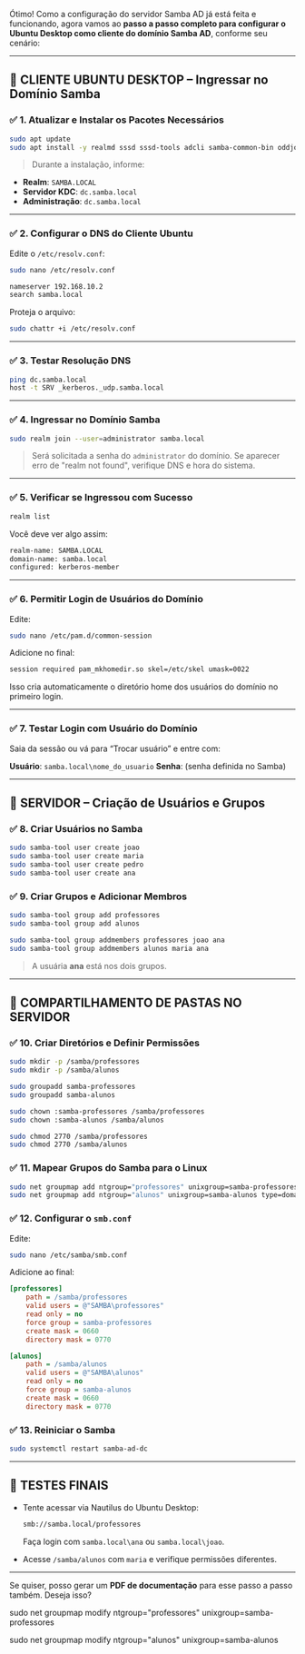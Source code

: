 Ótimo! Como a configuração do servidor Samba AD já está feita e funcionando, agora vamos ao **passo a passo completo para configurar o Ubuntu Desktop como cliente do domínio Samba AD**, conforme seu cenário:

---

## 🧷 **CLIENTE UBUNTU DESKTOP – Ingressar no Domínio Samba**

### ✅ 1. **Atualizar e Instalar os Pacotes Necessários**

```bash
sudo apt update
sudo apt install -y realmd sssd sssd-tools adcli samba-common-bin oddjob oddjob-mkhomedir packagekit krb5-user libnss-sss libpam-sss
```

> Durante a instalação, informe:

* **Realm**: `SAMBA.LOCAL`
* **Servidor KDC**: `dc.samba.local`
* **Administração**: `dc.samba.local`

---

### ✅ 2. **Configurar o DNS do Cliente Ubuntu**

Edite o `/etc/resolv.conf`:

```bash
sudo nano /etc/resolv.conf
```

```txt
nameserver 192.168.10.2
search samba.local
```

Proteja o arquivo:

```bash
sudo chattr +i /etc/resolv.conf
```

---

### ✅ 3. **Testar Resolução DNS**

```bash
ping dc.samba.local
host -t SRV _kerberos._udp.samba.local
```

---

### ✅ 4. **Ingressar no Domínio Samba**

```bash
sudo realm join --user=administrator samba.local
```

> Será solicitada a senha do `administrator` do domínio.
> Se aparecer erro de "realm not found", verifique DNS e hora do sistema.

---

### ✅ 5. **Verificar se Ingressou com Sucesso**

```bash
realm list
```

Você deve ver algo assim:

```txt
realm-name: SAMBA.LOCAL
domain-name: samba.local
configured: kerberos-member
```

---

### ✅ 6. **Permitir Login de Usuários do Domínio**

Edite:

```bash
sudo nano /etc/pam.d/common-session
```

Adicione no final:

```txt
session required pam_mkhomedir.so skel=/etc/skel umask=0022
```

Isso cria automaticamente o diretório home dos usuários do domínio no primeiro login.

---

### ✅ 7. **Testar Login com Usuário do Domínio**

Saia da sessão ou vá para “Trocar usuário” e entre com:

**Usuário**: `samba.local\nome_do_usuario`
**Senha**: (senha definida no Samba)

---

## 👥 **SERVIDOR – Criação de Usuários e Grupos**

### ✅ 8. **Criar Usuários no Samba**

```bash
sudo samba-tool user create joao
sudo samba-tool user create maria
sudo samba-tool user create pedro
sudo samba-tool user create ana
```

### ✅ 9. **Criar Grupos e Adicionar Membros**

```bash
sudo samba-tool group add professores
sudo samba-tool group add alunos

sudo samba-tool group addmembers professores joao ana
sudo samba-tool group addmembers alunos maria ana
```

> A usuária **ana** está nos dois grupos.

---

## 📁 **COMPARTILHAMENTO DE PASTAS NO SERVIDOR**

### ✅ 10. **Criar Diretórios e Definir Permissões**

```bash
sudo mkdir -p /samba/professores
sudo mkdir -p /samba/alunos

sudo groupadd samba-professores
sudo groupadd samba-alunos

sudo chown :samba-professores /samba/professores
sudo chown :samba-alunos /samba/alunos

sudo chmod 2770 /samba/professores
sudo chmod 2770 /samba/alunos
```

### ✅ 11. **Mapear Grupos do Samba para o Linux**

```bash
sudo net groupmap add ntgroup="professores" unixgroup=samba-professores type=domain
sudo net groupmap add ntgroup="alunos" unixgroup=samba-alunos type=domain
```

### ✅ 12. **Configurar o `smb.conf`**

Edite:

```bash
sudo nano /etc/samba/smb.conf
```

Adicione ao final:

```ini
[professores]
    path = /samba/professores
    valid users = @"SAMBA\professores"
    read only = no
    force group = samba-professores
    create mask = 0660
    directory mask = 0770

[alunos]
    path = /samba/alunos
    valid users = @"SAMBA\alunos"
    read only = no
    force group = samba-alunos
    create mask = 0660
    directory mask = 0770
```

### ✅ 13. **Reiniciar o Samba**

```bash
sudo systemctl restart samba-ad-dc
```

---

## 🧪 **TESTES FINAIS**

* Tente acessar via Nautilus do Ubuntu Desktop:

  ```bash
  smb://samba.local/professores
  ```

  Faça login com `samba.local\ana` ou `samba.local\joao`.

* Acesse `/samba/alunos` com `maria` e verifique permissões diferentes.

---

Se quiser, posso gerar um **PDF de documentação** para esse passo a passo também. Deseja isso?

sudo net groupmap modify ntgroup="professores" unixgroup=samba-professores

sudo net groupmap modify ntgroup="alunos" unixgroup=samba-alunos

